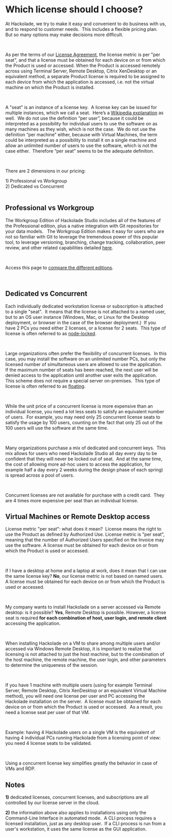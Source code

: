 # Which license should I choose?

At Hackolade, we try to make it easy and convenient to do business with us, and to respond to customer needs.  This includes a flexible pricing plan.  But so many options may make decisions more difficult. &nbsp;

&nbsp;

As per the terms of our [License Agreement](<Licenseagreement.md>), the license metric is per "per seat", and that a license must be obtained for each device on or from which the Product is used or accessed. When the Product is accessed remotely across using Terminal Server, Remote Desktop, Citrix XenDesktop or an equivalent method, a separate Product license is required to be assigned to each device from which the application is accessed, i.e. not the virtual machine on which the Product is installed.

&nbsp;

A "seat" is an instance of a license key.&nbsp; A license key can be issued for multiple instances, which we call a seat.&nbsp; Here’s a [Wikipedia explanation](<https://en.wikipedia.org/wiki/Per-seat\_license> "target=\"\_blank\"") as well.&nbsp; We do not use the definition “per user”, because it could be interpreted as a possibility for individual users to use the software on as many machines as they wish, which is not the case.&nbsp; We do not use the definition “per machine” either, because with Virtual Machines, the term could be interpreted as a possibility to install it on a single machine and allow an unlimited number of users to use the software, which is not the case either.&nbsp; Therefore “per seat” seems to be the adequate definition.

&nbsp;

There are 2 dimensions in our pricing:

&#49;) Professional vs Workgroup\
&#50;) Dedicated vs Concurrent\
&nbsp;

## Professional vs Workgroup

The Workgroup Edition of Hackolade Studio includes all of the features of the Professional edition, plus a native integration with Git repositories for your data models. &nbsp; The Workgroup Edition makes it easy for users who are not so familiar with Git to leverage the tremendous power of this popular tool, to leverage versioning, branching, change tracking, collaboration, peer review, and other related capabilities detailed [here](<Repository.md>).

&nbsp;

Access this page to [compare the different editions](<https://hackolade.com/editions.html> "target=\"\_blank\"").

&nbsp;

## Dedicated vs Concurrent

Each individually dedicated workstation license or subscription is attached to a single "seat".  It means that the license is not attached to a named user, but to an OS user instance (Windows, Mac, or Linux for the Desktop deployment, or browser in the case of the browser deployment.)  If you have 2 PCs you need either 2 licenses, or a license for 2 seats.&nbsp; This type of license is often referred to as [node-locked](<https://en.wikipedia.org/wiki/Node-locked\_licensing> "target=\"\_blank\"").

&nbsp;

Large organizations often prefer the flexibility of concurrent licenses.  In this case, you may install the software on an unlimited number PCs, but only the licensed number of simultaneous users are allowed to use the application.  If the maximum number of seats has been reached, the next user will be denied access to the application until another user exits the application.  This scheme does not require a special server on-premises.&nbsp; This type of license is often referred to as [floating](<https://en.wikipedia.org/wiki/Floating\_licensing> "target=\"\_blank\"").

&nbsp;

While the unit price of a concurrent license is more expensive than an individual license, you need a lot less seats to satisfy an equivalent number of users.&nbsp; For example, you may need only 25 concurrent license seats to satisfy the usage by 100 users, counting on the fact that only 25 out of the 100 users will use the software at the same time.

&nbsp;

Many organizations purchase a mix of dedicated and concurrent keys.&nbsp; This mix allows for users who need Hackolade Studio all day every day to be confident that they will never be locked out of seat.&nbsp; And at the same time, the cost of allowing more ad-hoc users to access the application, for example half a day every 2 weeks during the design phase of each spring) is spread across a pool of users.

&nbsp;

Concurrent licenses are not available for purchase with a credit card.  They are 4 times more expensive per seat than an individual license.

## Virtual Machines or Remote Desktop access

License metric "per seat": what does it mean?&nbsp; License means the right to use the Product as defined by Authorized Use. License metric is "per seat", meaning that the number of Authorized Users specified on the Invoice may use the software. A license must be obtained for each device on or from which the Product is used or accessed.

&nbsp;

If I have a desktop at home and a laptop at work, does it mean that I can use the same license key? **No**, our license metric is not based on named users. A license must be obtained for each device on or from which the Product is used or accessed.

&nbsp;

My company wants to install Hackolade on a server accessed via Remote desktop: is it possible? **Yes**, Remote Desktop is possible. However, a license seat is required **for each combination of host, user login, and remote client** accessing the application.

&nbsp;

When installing Hackolade on a VM to share among multiple users and/or accessed via Windows Remote Desktop, it is important to realize that licensing is not attached to just the host machine, but to the combination of the host machine, the remote machine, the user login, and other parameters to determine the uniqueness of the session.

&nbsp;

If you have 1 machine with multiple users (using for example Terminal Server, Remote Desktop, Citrix XenDesktop or an equivalent Virtual Machine method), you will need one license per user and PC accessing the Hackolade installation on the server.  A license must be obtained for each device on or from which the Product is used or accessed.  As a result, you need a license seat per user of that VM.

&nbsp;

Example: having 4 Hackolade users on a single VM is the equivalent of having 4 individual PCs running Hackolade from a licensing point of view: you need 4 license seats to be validated.

&nbsp;

Using a concurrent license key simplifies greatly the behavior in case of VMs and RDP.

## Notes

**&#49;)** dedicated licenses, concurrent licenses, and subscriptions are all controlled by our license server in the cloud.

**&#50;)** the information above also applies to installations using only the Command-Line Interface in automated mode.  A CLI process requires a licensed installation, just as any desktop user.  If a CLI process is run from a user's workstation, it uses the same license as the GUI application.

